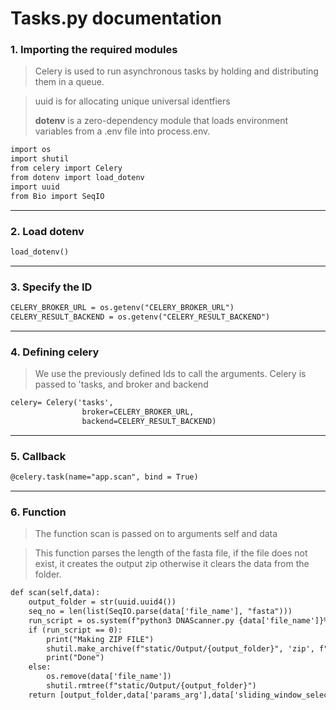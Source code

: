 # Tasks.py documentation

### 1. Importing the required modules

> Celery is used to run asynchronous tasks by holding and distributing them in a queue.

> uuid is for allocating unique universal identfiers
>
> **dotenv** is a zero-dependency module that loads environment variables from a .env file into process.env.

```apache
import os
import shutil
from celery import Celery
from dotenv import load_dotenv
import uuid
from Bio import SeqIO
```

---

### 2. Load dotenv

```apache
load_dotenv()
```

---

### 3. Specify the ID

```apache
CELERY_BROKER_URL = os.getenv("CELERY_BROKER_URL")
CELERY_RESULT_BACKEND = os.getenv("CELERY_RESULT_BACKEND")
```

---

### 4. Defining celery

> We use the previously defined Ids to call the arguments. Celery is passed to 'tasks, and broker and backend

```apache
celery= Celery('tasks',  
                broker=CELERY_BROKER_URL,
                backend=CELERY_RESULT_BACKEND)
```

---

### 5. Callback

```apache
@celery.task(name="app.scan", bind = True)
```

---

### 6. Function

> The function scan is passed on to arguments self and data

> This function parses the length of the fasta file, if the file does not exist, it creates the output zip otherwise it clears the data from the folder.

```apache
def scan(self,data):
    output_folder = str(uuid.uuid4())
    seq_no = len(list(SeqIO.parse(data['file_name'], "fasta")))
    run_script = os.system(f"python3 DNAScanner.py {data['file_name']}%%{data['windowWidth']}%%{data['params_arg']}%%{data['sliding_window_selections']}%%{output_folder}")
    if (run_script == 0):
        print("Making ZIP FILE")
        shutil.make_archive(f"static/Output/{output_folder}", 'zip', f"static/Output/{output_folder}")
        print("Done")  
    else:
        os.remove(data['file_name'])
        shutil.rmtree(f"static/Output/{output_folder}")
    return [output_folder,data['params_arg'],data['sliding_window_selections'],seq_no,data['windowWidth']]
```
